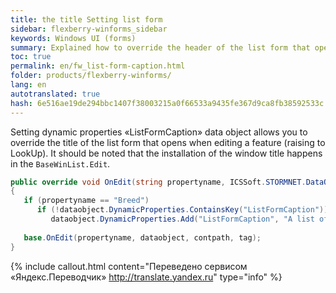 ```yaml
--- 
title: the title Setting list form 
sidebar: flexberry-winforms_sidebar 
keywords: Windows UI (forms) 
summary: Explained how to override the header of the list form that opens when editing a feature (raising to LookUp) 
toc: true 
permalink: en/fw_list-form-caption.html 
folder: products/flexberry-winforms/ 
lang: en 
autotranslated: true 
hash: 6e516ae19de294bbc1407f38003215a0f66533a9435fe367d9ca8fb38592533c 
--- 
```


Setting dynamic properties «ListFormCaption» data object allows you to override the title of the list form that opens when editing a feature (raising to LookUp). 
It should be noted that the installation of the window title happens in the `BaseWinList.Edit`. 

```csharp
public override void OnEdit(string propertyname, ICSSoft.STORMNET.DataObject dataobject, string contpath, object tag)
{
   if (propertyname == "Breed")
      if (!dataobject.DynamicProperties.ContainsKey("ListFormCaption"))
         dataobject.DynamicProperties.Add("ListFormCaption", "A list of all breeds");
  
   base.OnEdit(propertyname, dataobject, contpath, tag);
}
``` 





{% include callout.html content="Переведено сервисом «Яндекс.Переводчик» <http://translate.yandex.ru>" type="info" %}